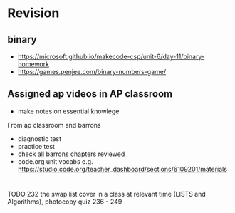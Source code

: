 # Revision

## binary
- https://microsoft.github.io/makecode-csp/unit-6/day-11/binary-homework
- https://games.penjee.com/binary-numbers-game/



## Assigned ap videos in AP classroom
+ make notes on essential knowlege

From ap classroom and barrons
- diagnostic test
- practice test 
- check all barrons chapters reviewed
- code.org unit vocabs e.g.  https://studio.code.org/teacher_dashboard/sections/6109201/materials


#
TODO 232 the swap list cover in a class at relevant time (LISTS and Algorithms), photocopy quiz 236 - 249